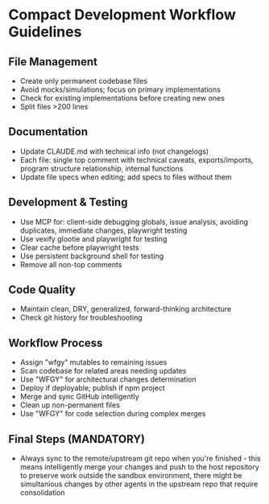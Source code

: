 

# Compact Development Workflow Guidelines

## File Management
- Create only permanent codebase files
- Avoid mocks/simulations; focus on primary implementations
- Check for existing implementations before creating new ones
- Split files >200 lines

## Documentation
- Update CLAUDE.md with technical info (not changelogs)
- Each file: single top comment with technical caveats, exports/imports, program structure relationship, internal functions
- Update file specs when editing; add specs to files without them

## Development & Testing
- Use MCP for: client-side debugging globals, issue analysis, avoiding duplicates, immediate changes, playwright testing
- Use vexify glootie and playwright for testing
- Clear cache before playwright tests
- Use persistent background shell for testing
- Remove all non-top comments

## Code Quality
- Maintain clean, DRY, generalized, forward-thinking architecture
- Check git history for troubleshooting

## Workflow Process
- Assign "wfgy" mutables to remaining issues
- Scan codebase for related areas needing updates
- Use "WFGY" for architectural changes determination
- Deploy if deployable; publish if npm project
- Merge and sync GitHub intelligently
- Clean up non-permanent files
- Use "WFGY" for code selection during complex merges

## Final Steps (MANDATORY)
- Always sync to the remote/upstream git repo when you're finished - this means intelligently merge your changes and push to the host
   repository to preserve work outside the sandbox environment, there might be simultanious changes by other agents in the upstream repo that require consolidation
